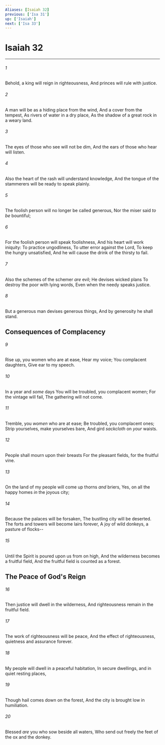 ```yaml
---
Aliases: [Isaiah 32]
previous: ['Isa 31']
up: ['Isaiah']
next: ['Isa 33']
---
```

# Isaiah 32

***


###### 1 
Behold, a king will reign in righteousness, And princes will rule with justice. 

###### 2 
A man will be as a hiding place from the wind, And a cover from the tempest, As rivers of water in a dry place, As the shadow of a great rock in a weary land. 

###### 3 
The eyes of those who see will not be dim, And the ears of those who hear will listen. 

###### 4 
Also the heart of the rash will understand knowledge, And the tongue of the stammerers will be ready to speak plainly. 

###### 5 
The foolish person will no longer be called generous, Nor the miser said _to be_ bountiful; 

###### 6 
For the foolish person will speak foolishness, And his heart will work iniquity: To practice ungodliness, To utter error against the Lord, To keep the hungry unsatisfied, And he will cause the drink of the thirsty to fail. 

###### 7 
Also the schemes of the schemer _are_ evil; He devises wicked plans To destroy the poor with lying words, Even when the needy speaks justice. 

###### 8 
But a generous man devises generous things, And by generosity he shall stand.

## Consequences of Complacency 

###### 9 
Rise up, you women who are at ease, Hear my voice; You complacent daughters, Give ear to my speech. 

###### 10 
In a year and _some_ days You will be troubled, you complacent women; For the vintage will fail, The gathering will not come. 

###### 11 
Tremble, you _women_ who are at ease; Be troubled, you complacent ones; Strip yourselves, make yourselves bare, And gird _sackcloth_ on _your_ waists. 

###### 12 
People shall mourn upon their breasts For the pleasant fields, for the fruitful vine. 

###### 13 
On the land of my people will come up thorns _and_ briers, Yes, on all the happy homes _in_ the joyous city; 

###### 14 
Because the palaces will be forsaken, The bustling city will be deserted. The forts and towers will become lairs forever, A joy of wild donkeys, a pasture of flocks-- 

###### 15 
Until the Spirit is poured upon us from on high, And the wilderness becomes a fruitful field, And the fruitful field is counted as a forest.

## The Peace of God's Reign 

###### 16 
Then justice will dwell in the wilderness, And righteousness remain in the fruitful field. 

###### 17 
The work of righteousness will be peace, And the effect of righteousness, quietness and assurance forever. 

###### 18 
My people will dwell in a peaceful habitation, In secure dwellings, and in quiet resting places, 

###### 19 
Though hail comes down on the forest, And the city is brought low in humiliation. 

###### 20 
Blessed _are_ you who sow beside all waters, Who send out freely the feet of the ox and the donkey.
